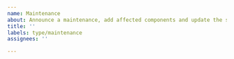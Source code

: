 ```yaml
---
name: Maintenance
about: Announce a maintenance, add affected components and update the status.
title: ''
labels: type/maintenance
assignees: ''

---
```



